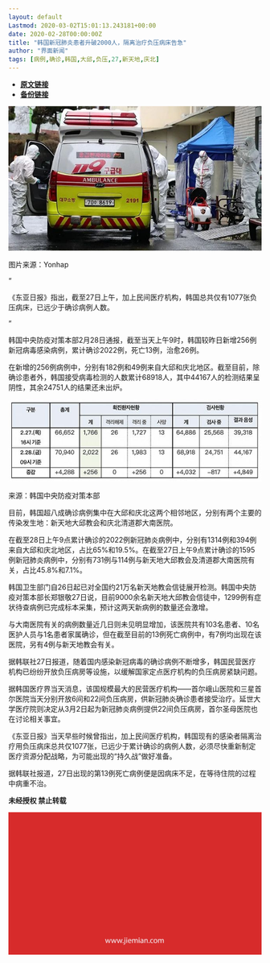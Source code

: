 ```yaml
---
layout: default
Lastmod: 2020-03-02T15:01:13.243181+00:00
date: 2020-02-28T00:00:00Z
title: "韩国新冠肺炎患者升破2000人，隔离治疗负压病床告急"
author: "界面新闻"
tags: [病例,确诊,韩国,大邱,负压,27,新天地,庆北]
---
```


* [**原文链接**](https://mp.weixin.qq.com/s/xg3dHIosyEoxFtX303dE9Q)
* [**备份链接**](http://archive.today/T8VGS)


![](/images/post/9be10531a36b2a619aed8bed41f55b53.jpg)  

图片来源：Yonhap

“

  

《东亚日报》指出，截至27日上午，加上民间医疗机构，韩国总共仅有1077张负压病床，已远少于确诊病例人数。

  

”

韩国中央防疫对策本部2月28日通报，截至当天上午9时，韩国较昨日新增256例新冠病毒感染病例，累计确诊2022例，死亡13例，治愈26例。  

在新增的256例病例中，分别有182例和49例来自大邱和庆北地区。截至目前，除确诊患者外，韩国接受病毒检测的人数累计68918人，其中44167人的检测结果呈阴性，其余24751人的结果还未出炉。

![](/images/post/9ed2f0c0e8059b315a9cdcdb187e86c4.jpg)

来源：韩国中央防疫对策本部

目前，韩国超八成确诊病例集中在大邱和庆北这两个相邻地区，分别有两个主要的传染发生地：新天地大邱教会和庆北清道郡大南医院。

在截至28日上午9点累计确诊的2022例新冠肺炎病例中，分别有1314例和394例来自大邱和庆北地区，占比65%和19.5%。在截至27日上午9点累计确诊的1595例新冠肺炎病例中，分别有731例与114例与新天地大邱教会及清道郡大南医院有关，占比45.8%和7.1%。

韩国卫生部门自26日起已对全国约21万名新天地教会信徒展开检测。韩国中央防疫对策本部长郑银敬27日说，目前9000余名新天地大邱教会信徒中，1299例有症状待查病例已完成标本采集，预计这两天新病例的数量还会激增。

与大南医院有关的病例数量近几日则未见明显增加，该医院共有103名患者、10名医护人员与1名患者家属确诊，但在截至目前的13例死亡病例中，有7例均出现在该医院，另有4例与新天地教会有关。

据韩联社27日报道，随着国内感染新冠病毒的确诊病例不断增多，韩国民营医疗机构已纷纷开放负压病房等设施，以缓解国家定点医疗机构的负压病房紧缺问题。

据韩国医疗界当天消息，该国规模最大的民营医疗机构——首尔峨山医院和三星首尔医院当天分别开放6间和22间负压病房，供新冠肺炎确诊患者接受治疗。延世大学医疗院则决定从3月2日起为新冠肺炎病例提供22间负压病房，首尔圣母医院也在讨论相关事宜。

《东亚日报》当天早些时候曾指出，加上民间医疗机构，韩国现有的感染者隔离治疗用负压病床总共仅1077张，已远少于累计确诊的病例人数，必须尽快重新制定医疗资源分配战略，为可能出现的“持久战”做好准备。

据韩联社报道，27日出现的第13例死亡病例便是因病床不足，在等待住院的过程中病重不治。

  

**未经授权 禁止转载**

  

  

![](/images/post/3ef9527fd7edfb43b0c70486c7a956af.jpg)

